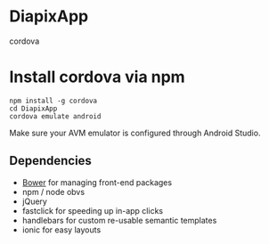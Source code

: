 # DiapixApp
cordova

# Install cordova via npm
```
npm install -g cordova
cd DiapixApp
cordova emulate android
```
Make sure your AVM emulator is configured through Android Studio.

## Dependencies
- [Bower](http://bower.io/) for managing front-end packages
- npm / node obvs
- jQuery
- fastclick for speeding up in-app clicks
- handlebars for custom re-usable semantic templates
- ionic for easy layouts
